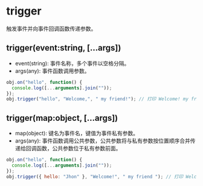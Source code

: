 # trigger

触发事件并向事件回调函数传递参数。

## trigger(event:string, [...args])

- event(string): 事件名称，多个事件以空格分隔。
- args(any): 事件函数调用参数。

```js
obj.on("hello", function() {
  console.log([...arguments].join(""));
});
obj.trigger("hello", "Welcome,", " my friend!"); // 打印 Welcome! my friend!
```

## trigger(map:object, [...args])

- map(object): 键名为事件名，键值为事件私有参数。
- args(any): 事件函数调用公共参数，公共参数将与私有参数按位置顺序合并传递给回调函数，公共参数位于私有参数前面。

```js
obj.on("hello", function() {
  console.log([...arguments].join(""));
});
obj.trigger({ hello: "Jhon" }, "Welcome!", " my friend "); // 打印 Welcome! my friend Jhon
```

